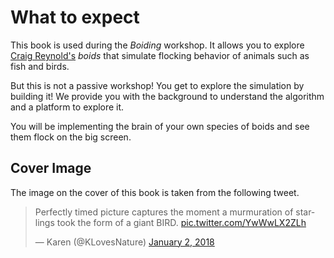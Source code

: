# What to expect
This book is used during the _Boiding_ workshop. It allows you to explore
[Craig Reynold's](https://www.red3d.com/cwr/) _boids_ that simulate flocking
behavior of animals such as fish and birds.

But this is not a passive workshop! You get to explore the simulation by
building it! We provide you with the background to understand the algorithm and
a platform to explore it.

You will be implementing the brain of your own species of boids and see them
flock on the big screen.

## Cover Image
The image on the cover of this book is taken from the following tweet.

<blockquote class="twitter-tweet" data-lang="en"><p lang="en" dir="ltr">Perfectly timed picture captures the moment a murmuration of starlings took the form of a giant BIRD. <a href="https://t.co/YwWwLX2ZLh">pic.twitter.com/YwWwLX2ZLh</a></p>&mdash; Karen (@KLovesNature) <a href="https://twitter.com/KLovesNature/status/948003490424487936?ref_src=twsrc%5Etfw">January 2, 2018</a></blockquote>